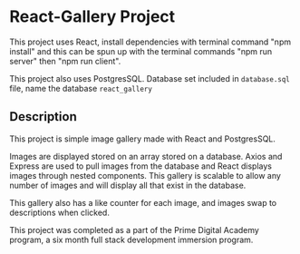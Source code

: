 # React-Gallery Project

This project uses React, install dependencies with terminal command "npm install" and this can be spun up with the terminal commands "npm run server" then "npm run client".

This project also uses PostgresSQL. Database set included in `database.sql` file, name the database `react_gallery`

## Description

This project is simple image gallery made with React and PostgresSQL.

Images are displayed stored on an array stored on a database.  Axios and Express are used to pull images from the database and React displays images through nested components.  This gallery is scalable to allow any number of images and will display all that exist in the database.

This gallery also has a like counter for each image, and images swap to descriptions when clicked.

This project was completed as a part of the Prime Digital Academy program, a six month full stack development immersion program.